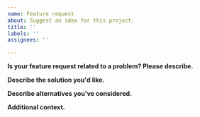 ```yaml
---
name: Feature request
about: Suggest an idea for this project.
title: ''
labels: ''
assignees: ''

---
```


**Is your feature request related to a problem? Please describe.** <!--- A clear and concise description of what the problem is. Ex. I'm always frustrated when [...] ---> 


**Describe the solution you'd like.** <!--- A clear and concise description of what you want to happen. ---> 


**Describe alternatives you've considered.** <!--- A clear and concise description of any alternative solutions or features you've considered. --->


**Additional context.** <!--- Add any other context or screenshots about the feature request here. --->

